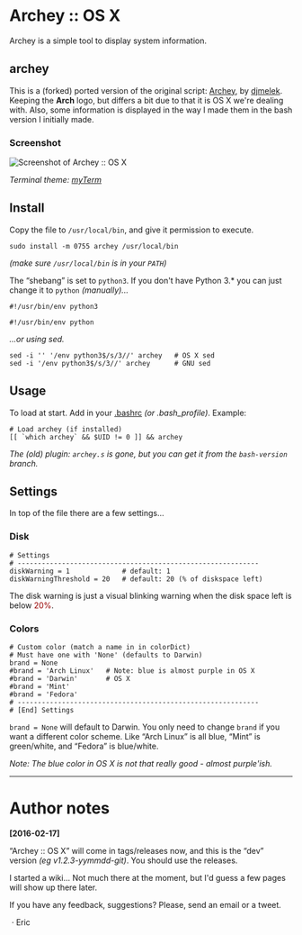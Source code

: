 # Archey :: OS X

Archey is a simple tool to display system information.


## archey

This is a (forked) ported version of the original script: [Archey][dja], by [djmelek][djm]. Keeping the **Arch** logo, but differs a bit due to that it is OS X we're dealing with. Also, some information is displayed in the way I made them in the bash version I initially made.


### Screenshot

![][scrap]

_Terminal theme: [myTerm][myterm]_



## Install

Copy the file to `/usr/local/bin`, and give it permission to execute.

	sudo install -m 0755 archey /usr/local/bin


_(make sure `/usr/local/bin` is in your `PATH`)_


The “shebang” is set to `python3`. If you don't have Python 3.* you can just change it to `python` _(manually)..._

	#!/usr/bin/env python3

	#!/usr/bin/env python


_...or using sed._

	sed -i '' '/env python3$/s/3//' archey   # OS X sed
	sed -i '/env python3$/s/3//' archey      # GNU sed



## Usage

To load at start. Add in your [.bashrc][brc] _(or .bash_profile)_. Example:

```
# Load archey (if installed)
[[ `which archey` && $UID != 0 ]] && archey
```


_The (old) plugin: `archey.s` is gone, but you can get it from the `bash-version`
 branch._



## Settings

In top of the file there are a few settings...


### Disk

	# Settings
	# ------------------------------------------------------------
	diskWarning = 1             # default: 1
	diskWarningThreshold = 20   # default: 20 (% of diskspace left)


The disk warning is just a visual blinking warning when the disk space left is below <span style="color: #900;"> 20%</span>.


### Colors

	# Custom color (match a name in in colorDict)
	# Must have one with 'None' (defaults to Darwin)
	brand = None
	#brand = 'Arch Linux'	# Note: blue is almost purple in OS X
	#brand = 'Darwin'		# OS X
	#brand = 'Mint'
	#brand = 'Fedora'
	# ------------------------------------------------------------
	# [End] Settings


`brand = None` will default to Darwin. You only need to change `brand` if you want a different color scheme. Like “Arch Linux” is all blue, “Mint” is green/white, and “Fedora” is blue/white.

_Note: The blue color in OS X is not that really good - almost purple'ish._


- - -


# Author notes

**[2016-02-17]**

“Archey :: OS X” will come in tags/releases now, and this is the “dev” version _(eg v1.2.3-yymmdd-git)_. You should use the releases.

I started a wiki... Not much there at the moment, but I'd guess a few pages will show up there later.

If you have any feedback, suggestions? Please, send an email or a tweet.

 · Eric


<!-- Markdown: Links & Images -->
[brc]: https://github.com/iEFdev/dotfiles/blob/master/osx/.bashrc#L155-L156

[dja]: https://github.com/djmelik/archey
[djm]: https://github.com/djmelik

[scrap]: https://raw.githubusercontent.com/iEFdev/Archey-OS-X/master/screenshot.png "Screenshot of Archey :: OS X"
[myterm]: https://github.com/iEFdev/dotfiles/tree/master/myTerm "My Terminal theme"
[jy]: https://github.com/iEFdev/junkyard "iEFdev/Junkyard"